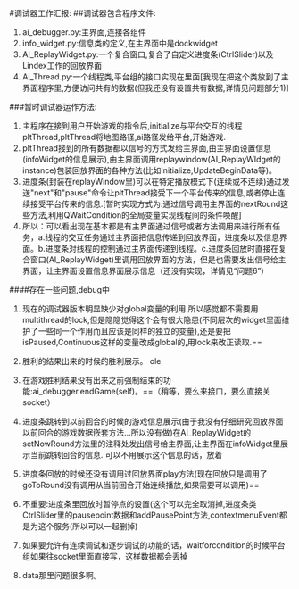 #调试器工作汇报:
##调试器包含程序文件:
1.    ai\_debugger.py:主界面,连接各组件
2.    info\_widget.py:信息类的定义,在主界面中是dockwidget
3.    AI\_ReplayWidget.py:一个复合窗口,复合了自定义进度条(CtrlSlider)以及Lindex工作的回放界面
4.    Ai\_Thread.py:一个线程类,平台组的接口实现在里面[我现在把这个类放到了主界面程序里,方便访问共有的数据(但我还没有设置共有数据,详情见问题部分1)]

###暂时调试器运作方法:
1.    主程序在接到用户开始游戏的指令后,initialize与平台交互的线程pltThread,pltThread将地图路径,ai路径发给平台,开始游戏.
2.    pltThread接到的所有数据都以信号的方式发给主界面,由主界面设置信息(infoWidget的信息展示),由主界面调用replaywindow(AI\_ReplayWIdget的instance)包装回放界面的各种方法(比如Initialize,UpdateBeginData等)。
3.    进度条(封装在replayWindow里)可以在特定播放模式下(连续或不连续)通过发送"next"和"pause"命令让pltThread接受下一个平台传来的信息,或者停止连续接受平台传来的信息.[暂时实现方式为:通过信号调用主界面的nextRound这些方法,利用QWaitCondition的全局变量实现线程间的条件唤醒]
4.    所以：可以看出现在基本都是有主界面通过信号或者方法调用来进行所有任务，a.线程的交互任务通过主界面把信息传递到回放界面，进度条以及信息界面。b.进度条对线程的控制通过主界面传递到线程。c.进度条回放时直接在复合窗口(AI\_ReplayWidget)里调用回放界面的方法，但是也需要发出信号给主界面，让主界面设置信息界面展示信息（还没有实现，详情见“问题6”）

####存在一些问题,debug中
1.    现在的调试器版本明显缺少对global变量的利用.所以感觉都不需要用multithread的lock,但是隐隐觉得这个会有很大隐患(不同层次的widget里面维护了一些同一个作用而且应该是同样的独立的变量),还是要把isPaused,Continuous这样的变量改成global的,用lock来改正读取.==
3.    胜利的结果出来的时候的胜利展示。 ole
4.    在游戏胜利结果没有出来之前强制结束的功能:ai\_debugger.endGame(self)。==（稍等，要么来接口，要么直接关socket）
6.    进度条跳转到以前回合的时候的游戏信息展示(由于我没有仔细研究回放界面以前回合的游戏数据嵌套方法...所以没有做)在AI\_ReplayWidget的setNowRound方法里的注释处发出信号给主界面,让主界面在infoWidget里展示当前跳转回合的信息.                    可以不用展示这个信息的话，放着
7.    进度条回放的时候还没有调用过回放界面play方法(现在回放只是调用了goToRound没有调用从当前回合开始连续播放,如果需要可以调用)==
8.    不重要:进度条里回放时暂停点的设置(这个可以完全取消掉,进度条类CtrlSlider里的pausepoint数据和addPausePoint方法,contextmenuEvent都是为这个服务(所以可以一起删掉)

9.    如果要允许有连续调试和逐步调试的功能的话，waitforcondition的时候平台组如果往socket里面直接写，这样数据都会丢掉
10.    data那里问题很多啊。

